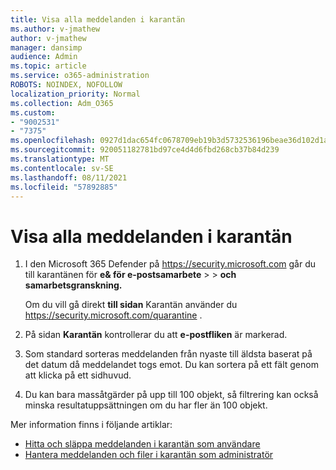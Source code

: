 ```yaml
---
title: Visa alla meddelanden i karantän
ms.author: v-jmathew
author: v-jmathew
manager: dansimp
audience: Admin
ms.topic: article
ms.service: o365-administration
ROBOTS: NOINDEX, NOFOLLOW
localization_priority: Normal
ms.collection: Adm_O365
ms.custom:
- "9002531"
- "7375"
ms.openlocfilehash: 0927d1dac654fc0678709eb19b3d5732536196beae36d102d1a94bf7617b1b45
ms.sourcegitcommit: 920051182781bd97ce4d4d6fbd268cb37b84d239
ms.translationtype: MT
ms.contentlocale: sv-SE
ms.lasthandoff: 08/11/2021
ms.locfileid: "57892885"
---
```

# <a name="view-all-quarantined-messages"></a>Visa alla meddelanden i karantän

1. I den Microsoft 365 Defender på <https://security.microsoft.com> går du till karantänen för **e& för e-postsamarbete** \>  \> **och samarbetsgranskning.**

   Om du vill gå direkt **till sidan** Karantän använder du <https://security.microsoft.com/quarantine> .

2. På sidan **Karantän** kontrollerar du att **e-postfliken** är markerad.
3. Som standard sorteras meddelanden från nyaste till äldsta baserat på det datum då meddelandet togs emot. Du kan sortera på ett fält genom att klicka på ett sidhuvud.
4. Du kan bara massåtgärder på upp till 100 objekt, så filtrering kan också minska resultatuppsättningen om du har fler än 100 objekt.

Mer information finns i följande artiklar:

- [Hitta och släppa meddelanden i karantän som användare](https://docs.microsoft.com/microsoft-365/security/office-365-security/find-and-release-quarantined-messages-as-a-user)
- [Hantera meddelanden och filer i karantän som administratör](https://docs.microsoft.com/microsoft-365/security/office-365-security/manage-quarantined-messages-and-files)
